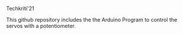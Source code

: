 Techkriti'21

This github repository includes the the Arduino Program to control the servos with a potentiometer.

